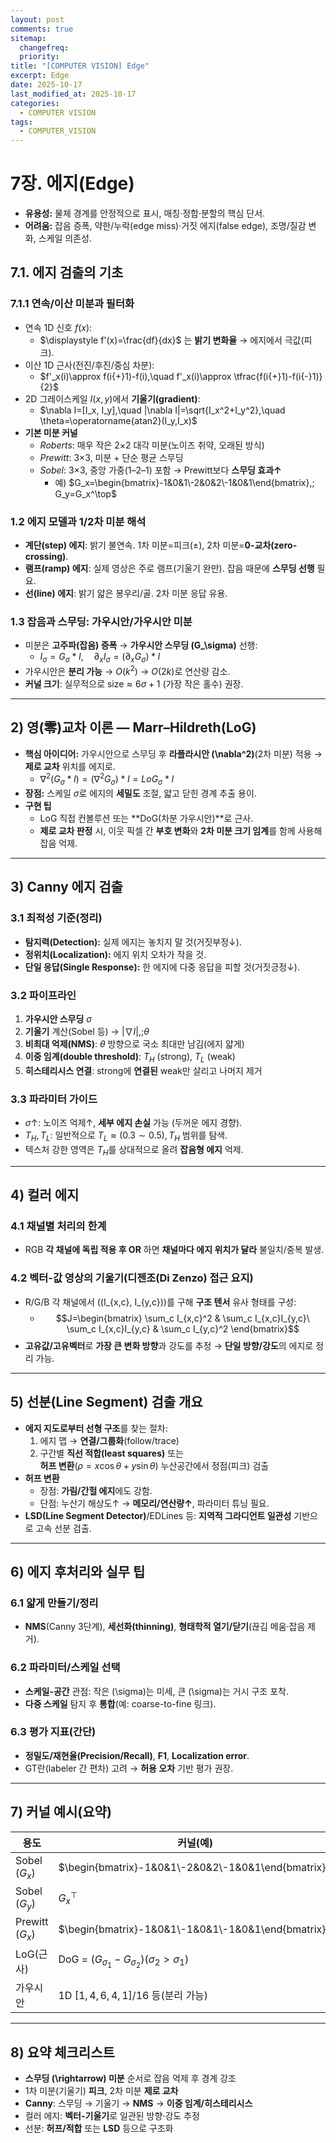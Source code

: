 ```yaml
---
layout: post
comments: true
sitemap:
  changefreq:
  priority:
title: "[COMPUTER VISION] Edge"
excerpt: Edge
date: 2025-10-17
last_modified_at: 2025-10-17
categories:
  - COMPUTER VISION
tags:
  - COMPUTER_VISION
---
```


# 7장. 에지(Edge)

- **유용성:** 물체 경계를 안정적으로 표시, 매칭·정합·분할의 핵심 단서.
- **어려움:** 잡음 증폭, 약한/누락(edge miss)·거짓 에지(false edge), 조명/질감 변화, 스케일 의존성.

## 7.1. 에지 검출의 기초

### 7.1.1 연속/이산 미분과 필터화

- 연속 1D 신호 $f(x)$: 
	- $\displaystyle f'(x)=\frac{df}{dx}$ 는 **밝기 변화율** → 에지에서 극값(피크).
- 이산 1D 근사(전진/후진/중심 차분):
	- $f'_x(i)\approx f(i{+}1)-f(i),\quad f'_x(i)\approx \tfrac{f(i{+}1)-f(i{-}1)}{2}$
- 2D 그레이스케일 $I(x,y)$에서 **기울기(gradient)**:
	- $\nabla I=[I_x, I_y],\quad |\nabla I|=\sqrt{I_x^2+I_y^2},\quad \theta=\operatorname{atan2}(I_y,I_x)$
- **기본 미분 커널**
    - _Roberts_: 매우 작은 2×2 대각 미분(노이즈 취약, 오래된 방식)
    - _Prewitt_: 3×3, 미분 + 단순 평균 스무딩
    - _Sobel_: 3×3, 중앙 가중(1–2–1) 포함 → Prewitt보다 **스무딩 효과↑**
	    - 예) $G_x=\begin{bmatrix}-1&0&1\-2&0&2\-1&0&1\end{bmatrix},; G_y=G_x^\top$

### 1.2 에지 모델과 1/2차 미분 해석

- **계단(step) 에지**: 밝기 불연속. 1차 미분=피크(±), 2차 미분=**0-교차(zero-crossing)**.
- **램프(ramp) 에지**: 실제 영상은 주로 램프(기울기 완만). 잡음 때문에 **스무딩 선행** 필요.
- **선(line) 에지**: 밝기 얇은 봉우리/골. 2차 미분 응답 유용.

### 1.3 잡음과 스무딩: 가우시안/가우시안 미분

- 미분은 **고주파(잡음) 증폭** → **가우시안 스무딩 (G_\sigma)** 선행:
	- $I_\sigma = G_\sigma * I,\quad \partial_x I_\sigma = (\partial_x G_\sigma) * I$
- 가우시안은 **분리 가능** → $O(k^2)$ → $O(2k)$로 연산량 감소.
- **커널 크기**: 실무적으로 $\text{size} \approx 6\sigma+1$ (가장 작은 홀수) 권장.

---

## 2) 영(零)교차 이론 — Marr–Hildreth(LoG)

- **핵심 아이디어:** 가우시안으로 스무딩 후 **라플라시안 (\nabla^2)**(2차 미분) 적용 → **제로 교차** 위치를 에지로. 
	- $\nabla^2 (G_\sigma * I) = (\nabla^2 G_\sigma) * I = LoG_\sigma * I$
- **장점:** 스케일 $\sigma$로 에지의 **세밀도** 조절, 얇고 닫힌 경계 추출 용이.
- **구현 팁**
    - LoG 직접 컨볼루션 또는 **DoG(차분 가우시안)**로 근사.
    - **제로 교차 판정** 시, 이웃 픽셀 간 **부호 변화**와 **2차 미분 크기 임계**를 함께 사용해 잡음 억제.

---

## 3) Canny 에지 검출

### 3.1 최적성 기준(정리)

- **탐지력(Detection):** 실제 에지는 놓치지 말 것(거짓부정↓).
- **정위치(Localization):** 에지 위치 오차가 작을 것.
- **단일 응답(Single Response):** 한 에지에 다중 응답을 피할 것(거짓긍정↓).

### 3.2 파이프라인

1. **가우시안 스무딩** $\sigma$
2. **기울기** 계산(Sobel 등) → $|\nabla I|,;\theta$
3. **비최대 억제(NMS)**: $\theta$ 방향으로 국소 최대만 남김(에지 얇게)
4. **이중 임계(double threshold)**: $T_H$ (strong), $T_L$ (weak)
5. **히스테리시스 연결**: strong에 **연결된** weak만 살리고 나머지 제거

### 3.3 파라미터 가이드

- $\sigma$↑: 노이즈 억제↑, **세부 에지 손실** 가능 (두꺼운 에지 경향).
- $T_H, T_L$: 일반적으로 $T_L \approx (0.3\sim 0.5),T_H$ 범위를 탐색.
- 텍스처 강한 영역은 $T_H$를 상대적으로 올려 **잡음형 에지** 억제.

---

## 4) 컬러 에지

### 4.1 채널별 처리의 한계

- RGB **각 채널에 독립 적용 후 OR** 하면 **채널마다 에지 위치가 달라** 불일치/중복 발생.

### 4.2 벡터-값 영상의 기울기(디젠조(Di Zenzo) 접근 요지)

- R/G/B 각 채널에서 ((I_{x,c}, I_{y,c}))를 구해 **구조 텐서** 유사 형태를 구성: 
	- $$J=\begin{bmatrix}  
	    \sum_c I_{x,c}^2 & \sum_c I_{x,c}I_{y,c}\  
	    \sum_c I_{x,c}I_{y,c} & \sum_c I_{y,c}^2  
	    \end{bmatrix}$$
- **고유값/고유벡터**로 **가장 큰 변화 방향**과 강도를 추정 → **단일 방향/강도**의 에지로 정리 가능.

---

## 5) 선분(Line Segment) 검출 개요

- **에지 지도로부터 선형 구조**를 찾는 절차:
    1. 에지 맵 → **연결/그룹화**(follow/trace)
    2. 구간별 **직선 적합(least squares)** 또는  
        **허프 변환**($\rho=x\cos\theta+y\sin\theta$) 누산공간에서 정점(피크) 검출
- **허프 변환**
    - 장점: **가림/간헐 에지**에도 강함.
    - 단점: 누산기 해상도↑ → **메모리/연산량↑**, 파라미터 튜닝 필요.
- **LSD(Line Segment Detector)**/EDLines 등: **지역적 그라디언트 일관성** 기반으로 고속 선분 검출.

---

## 6) 에지 후처리와 실무 팁

### 6.1 얇게 만들기/정리

- **NMS**(Canny 3단계), **세선화(thinning)**, **형태학적 열기/닫기**(끊김 메움·잡음 제거).

### 6.2 파라미터/스케일 선택

- **스케일-공간** 관점: 작은 (\sigma)는 미세, 큰 (\sigma)는 거시 구조 포착.
- **다중 스케일** 탐지 후 **통합**(예: coarse-to-fine 링크).

### 6.3 평가 지표(간단)

- **정밀도/재현율(Precision/Recall)**, **F1**, **Localization error**.
- GT란(labeler 간 편차) 고려 → **허용 오차** 기반 평가 권장.

---

## 7) 커널 예시(요약)

| 용도              | 커널(예)                                                     |
| --------------- | --------------------------------------------------------- |
| Sobel ($G_x$)   | $\begin{bmatrix}-1&0&1\-2&0&2\-1&0&1\end{bmatrix}$        |
| Sobel ($G_y$)   | $G_x^\top$                                                |
| Prewitt ($G_x$) | $\begin{bmatrix}-1&0&1\-1&0&1\-1&0&1\end{bmatrix}$        |
| LoG(근사)         | DoG = $(G_{\sigma_1} - G_{\sigma_2}) (\sigma_2>\sigma_1)$ |
| 가우시안            | 1D $[1,4,6,4,1]/16$ 등(분리 가능)                              |

---

## 8) 요약 체크리스트

-  **스무딩 (\rightarrow) 미분** 순서로 잡음 억제 후 경계 강조
-  1차 미분(기울기) **피크**, 2차 미분 **제로 교차**
-  **Canny**: 스무딩 → 기울기 → **NMS** → **이중 임계/히스테리시스**
-  컬러 에지: **벡터-기울기**로 일관된 방향·강도 추정
-  선분: **허프/적합** 또는 **LSD** 등으로 구조화